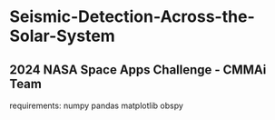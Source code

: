 # Seismic-Detection-Across-the-Solar-System
## 2024 NASA Space Apps Challenge - CMMAi Team
requirements:
numpy
pandas
matplotlib
obspy
